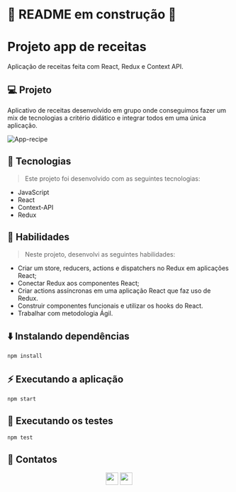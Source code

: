 # 🚧 README em construção 🚧

# Projeto app de receitas


Aplicação de receitas feita com React, Redux e Context API.
<!-- > [Acessar página do projeto](https://xxxxxxxxxx.github.io/Projeto-xxxxxxxxxx/) -->

## 💻 Projeto

Aplicativo de receitas desenvolvido em grupo onde conseguimos fazer um mix de tecnologias a critério didático e integrar todos em uma única aplicação.


![App-recipe](https://user-images.githubusercontent.com/86271591/188612338-fa2a8822-008f-4294-900a-1da21483b71c.png)

## 🚀 Tecnologias
> Este projeto foi desenvolvido com as seguintes tecnologias:

- JavaScript
- React
- Context-API
- Redux

## 📌 Habilidades

> Neste projeto, desenvolvi as seguintes habilidades:

- Criar um store, reducers, actions e dispatchers no Redux em aplicações React;
- Conectar Redux aos componentes React;
- Criar actions assíncronas em uma aplicação React que faz uso de Redux.
- Construir componentes funcionais e utilizar os hooks do React.
- Trabalhar com metodologia Ágil.

## ⬇️ Instalando dependências

```bash
npm install
``` 

## ⚡ Executando a aplicação

```bash
npm start
``` 

## 🧪 Executando os testes

```bash
npm test
```

## 💬 Contatos

<div align="center" style="display: inline_block">
  <a href="https://github.com/ranierirfm/" target="_blank"><img height="28rem" src="https://img.shields.io/badge/LinkedIn-0077B5?style=for-the-badge&logo=linkedin&logoColor=white"></a> 
  <a href = "mailto:ranierirfm@hotmail.com"><img height="28rem" src="https://img.shields.io/badge/Gmail-D14836?style=for-the-badge&logo=gmail&logoColor=white" target="_blank"></a>
</div>

<!-- ## 👨‍💻👩‍💻 Contribuintes
<div>
    <table>
        <tr>
            <td align="center"><a href="https://github.com/ranierirfm"><img src="https://avatars.githubusercontent.com/u/86271591?v=4" width="135px;" height="135px;" alt=""/><br /><b>Ranieri Fernandes Miguel</b></a></td>
        </tr>
    </table>
</div> -->

<!-- ## 📄 Licença

Esse projeto está sob licença. Veja o arquivo [LICENÇA](LICENSE.md) para mais detalhes.


[⬆ Voltar ao topo](#nome-do-projeto)<br> -->
